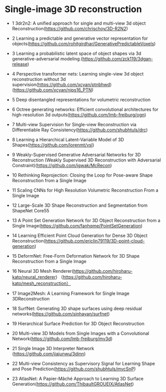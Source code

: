 # Single-image 3D reconstruction
* 1 3dr2n2: A unified approach for single and multi-view 3d object Reconstruction(https://github.com/chrischoy/3D-R2N2)

* 2 Learning a predictable and generative vector representation for objects(https://github.com/rohitgirdhar/GenerativePredictableVoxels)

* 3 Learning a probabilistic latent space of object shapes via 3d generative-adversarial modeling.(https://github.com/zck119/3dgan-release)

* 4 Perspective transformer nets: Learning single-view 3d object reconstruction without 3d supervision(https://github.com/xcyan/ptnbhwd)  (https://github.com/xcyan/nips16_PTN)

* 5 Deep disentangled representations for volumetric reconstruction

* 6 Octree generating networks: Efficient convolutional architectures for high-resolution 3d outputs(https://github.com/lmb-freiburg/ogn)

* 7 Multi-view Supervision for Single-view Reconstruction via Differentiable Ray Consistency(https://github.com/shubhtuls/drc)

* 8 Learning a Hierarchical Latent-Variable Model of 3D Shapes(https://github.com/lorenmt/vsl)

* 9 Weakly-Supervised Generative Adversarial Networks for 3D Reconstruction
(Weakly Supervised 3D Reconstruction with Adversarial Constraint)(https://github.com/jgwak/McRecon)

* 10 Rethinking Reprojection: Closing the Loop for Pose-aware Shape Reconstruction from a Single Image

* 11 Scaling CNNs for High Resolution Volumetric Reconstruction From a Single Image

* 12 Large-Scale 3D Shape Reconstruction and Segmentation from ShapeNet Core55

* 13 A Point Set Generation Network for 3D Object Reconstruction from a Single Image(https://github.com/fanhqme/PointSetGeneration) 

* 14 Learning Efficient Point Cloud Generation for Dense 3D Object Reconstruction(https://github.com/ericlin79119/3D-point-cloud-generation)

* 15 DeformNet: Free-Form Deformation Network for 3D Shape Reconstruction from a Single Image

* 16 Neural 3D Mesh Renderer(https://github.com/hiroharu-kato/neural_renderer)
（https://github.com/hiroharu-kato/mesh_reconstruction）

* 17 Image2Mesh: A Learning Framework for Single Image 3DReconstruction

* 18 SurfNet: Generating 3D shape surfaces using deep residual networks(https://github.com/sinhayan/surfnet)

* 19 Hierarchical Surface Prediction for 3D Object Reconstruction

* 20 Multi-view 3D Models from Single Images with a Convolutional Network(https://github.com/lmb-freiburg/mv3d)

* 21 Single Image 3D Interpreter Network (https://github.com/jiajunwu/3dinn)

* 22 Multi-view Consistency as Supervisory Signal for Learning Shape and Pose Prediction(https://github.com/shubhtuls/mvcSnP)

* 23 AtlasNet: A Papier-Mâché Approach to Learning 3D Surface Generation(https://github.com/ThibaultGROUEIX/AtlasNet)
